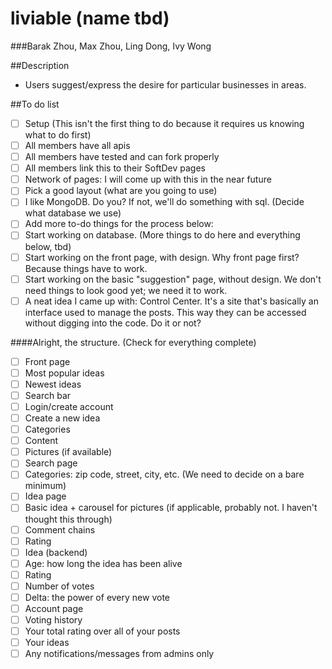 liviable (name tbd)
========
###Barak Zhou, Max Zhou, Ling Dong, Ivy Wong

##Description
- Users suggest/express the desire for particular businesses in areas.

##To do list
- [ ] Setup (This isn't the first thing to do because it requires us knowing what to do first)
 - [ ] All members have all apis
 - [ ] All members have tested and can fork properly
- [ ] All members link this to their SoftDev pages
- [ ] Network of pages: I will come up with this in the near future
- [ ] Pick a good layout (what are you going to use)
- [ ] I like MongoDB. Do you? If not, we'll do something with sql. (Decide what database we use)
- [ ] Add more to-do things for the process below:
- [ ] Start working on database. (More things to do here and everything below, tbd)
- [ ] Start working on the front page, with design. Why front page first? Because things have to work.
- [ ] Start working on the basic "suggestion" page, without design. We don't need things to look good yet; we need it to work.
- [ ] A neat idea I came up with: Control Center. It's a site that's basically an interface used to manage the posts. This way they can be accessed without digging into the code. Do it or not?

####Alright, the structure. (Check for everything complete)
 - [ ] Front page
  - [ ] Most popular ideas
  - [ ] Newest ideas
  - [ ] Search bar
  - [ ] Login/create account
  - [ ] Create a new idea
   - [ ] Categories
   - [ ] Content
   - [ ] Pictures (if available)
 - [ ] Search page
  - [ ] Categories: zip code, street, city, etc. (We need to decide on a bare minimum)
 - [ ] Idea page
  - [ ] Basic idea + carousel for pictures (if applicable, probably not. I haven't thought this through)
  - [ ] Comment chains
  - [ ] Rating
 - [ ] Idea (backend)
  - [ ] Age: how long the idea has been alive
  - [ ] Rating
  - [ ] Number of votes
  - [ ] Delta: the power of every new vote
 - [ ] Account page
  - [ ] Voting history
  - [ ] Your total rating over all of your posts
  - [ ] Your ideas
  - [ ] Any notifications/messages from admins only
